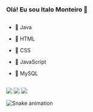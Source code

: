 ### Olá! Eu sou Italo Monteiro 👋

##

- 📕 Java
- 📒 HTML
- 📘 CSS
- 📙 JavaScript
- 📖 MySQL

  
  ##
  
<div> 
  <a href="https://www.instagram.com/italovimonteiro/" target="_blank"><img src="https://img.shields.io/badge/-Instagram-%23E4405F?style=for-the-badge&logo=instagram&logoColor=white" target="_blank"></a>
  <a href = "mailto:italovitordasilvamonteiro@gmail.com"><img src="https://img.shields.io/badge/-Gmail-%23333?style=for-the-badge&logo=gmail&logoColor=white" target="_blank"></a>
  <a href="https://www.linkedin.com/in/italo-vitor-da-silva-monteiro-9b258221a" target="_blank"><img src="https://img.shields.io/badge/-LinkedIn-%230077B5?style=for-the-badge&logo=linkedin&logoColor=white" target="_blank"></a> 
 
  ![Snake animation](https://github.com/ItaloMonteiro/ItaloMonteiro/blob/output/github-contribution-grid-snake.svg)
 
</div>

